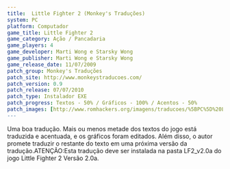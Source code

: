 ```yaml
---
title:  Little Fighter 2 (Monkey's Traduções)
system: PC
platform: Computador
game_title: Little Fighter 2
game_category: Ação / Pancadaria
game_players: 4
game_developer: Marti Wong e Starsky Wong
game_publisher: Marti Wong e Starsky Wong
game_release_date: 11/07/2009
patch_group: Monkey's Traduções
patch_site: http://www.monkeystraducoes.com/
patch_version: 0.9
patch_release: 07/07/2010
patch_type: Instalador EXE
patch_progress: Textos - 50% / Gráficos - 100% / Acentos - 50%
patch_images: [http://www.romhackers.org/imagens/traducoes/%5BPC%5D%20Little%20Fighter%202%20-%20Monkey's%20Tradu%C3%A7%C3%B5es%20-%201.jpg,http://www.romhackers.org/imagens/traducoes/%5BPC%5D%20Little%20Fighter%202%20-%20Monkey's%20Tradu%C3%A7%C3%B5es%20-%202.jpg,http://www.romhackers.org/imagens/traducoes/%5BPC%5D%20Little%20Fighter%202%20-%20Monkey's%20Tradu%C3%A7%C3%B5es%20-%203.jpg]
---
```

Uma boa tradução. Mais ou menos metade dos textos do jogo está traduzida e acentuada, e os gráficos foram editados. Além disso, o autor promete traduzir o restante do texto em uma próxima versão da tradução.ATENÇÃO:Esta tradução deve ser instalada na pasta LF2_v2.0a do jogo Little Fighter 2 Versão 2.0a.